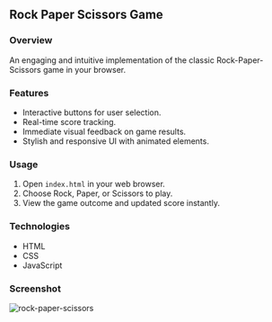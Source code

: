 ## Rock Paper Scissors Game

### Overview
An engaging and intuitive implementation of the classic Rock-Paper-Scissors game in your browser.

### Features
- Interactive buttons for user selection.
- Real-time score tracking.
- Immediate visual feedback on game results.
- Stylish and responsive UI with animated elements.

### Usage
1. Open `index.html` in your web browser.
2. Choose Rock, Paper, or Scissors to play.
3. View the game outcome and updated score instantly.

### Technologies
- HTML
- CSS
- JavaScript

### Screenshot
![rock-paper-scissors](https://github.com/user-attachments/assets/5c09a77c-900f-4970-a535-dfb75be73b58)
